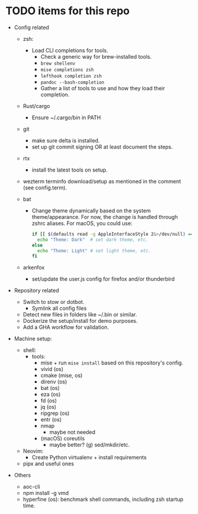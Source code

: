# TODO items for this repo

- Config related
  - zsh:
    - Load CLI completions for tools.
      - Check a generic way for brew-installed tools.
      - `brew shellenv`
      - `mise completions zsh`
      - `lefthook completion zsh`
      - `pandoc --bash-completion`
      - Gather a list of tools to use and how they load their completion.
  - Rust/cargo
    - Ensure ~/.cargo/bin in PATH
  - git
    - make sure delta is installed.
    - set up git commit signing OR at least document the steps.
  - rtx
    - install the latest tools on setup.
  - wezterm terminfo download/setup as mentioned in the comment (see config.term).
  - bat
    - Change theme dynamically based on the system theme/appearance.
      For now, the change is handled through zshrc aliases. For macOS, you could use:

      ```sh
      if [[ $(defaults read -g AppleInterfaceStyle 2&>/dev/null) == "Dark" ]]; then
        echo "Theme: Dark"  # set dark theme, etc.
      else
        echo "Theme: Light" # set light theme, etc.
      fi
      ```

  - arkenfox
    - set/update the user.js config for firefox and/or thunderbird

- Repository related
  - Switch to stow or dotbot.
    - Symlink all config files
  - Detect new files in folders like ~/.bin or similar.
  - Dockerize the setup/install for demo purposes.
  - Add a GHA workflow for validation.

- Machine setup:
  - shell:
    - tools:
      - mise + run `mise install` based on this repository's config.
      - vivid (os)
      - cmake (mise, os)
      - direnv (os)
      - bat (os)
      - eza (os)
      - fd (os)
      - jq (os)
      - ripgrep (os)
      - entr (os)
      - nmap
        - maybe not needed
      - (macOS) coreutils
        - maybe better? (g) sed/mkdir/etc.
  - Neovim:
    - Create Python virtualenv + install requirements
  - pipx and useful ones

- Others
  - aoc-cli
  - npm install -g vmd
  - hyperfine (os): benchmark shell commands, including zsh startup time.
